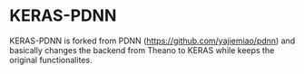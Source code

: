 KERAS-PDNN
====

KERAS-PDNN is forked from PDNN (https://github.com/yajiemiao/pdnn) and basically changes the backend from Theano to KERAS while keeps the original functionalites.
